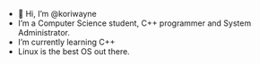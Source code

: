 - 👋 Hi, I’m @koriwayne
- I’m a Computer Science student, C++ programmer and System Administrator.
- I’m currently learning C++
- Linux is the best OS out there. 

<!---
koriwayne/koriwayne is a ✨ special ✨ repository because its `README.md` (this file) appears on your GitHub profile.
You can click the Preview link to take a look at your changes.
--->
